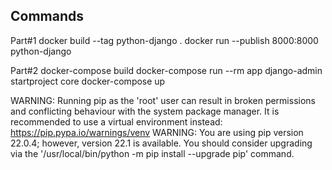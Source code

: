 ## Commands

Part#1
docker build --tag python-django .
docker run --publish 8000:8000 python-django

Part#2
docker-compose build
docker-compose run --rm app django-admin startproject core
docker-compose up

WARNING: Running pip as the 'root' user can result in broken permissions and conflicting behaviour with the system package manager. It is recommended to use a virtual environment instead: https://pip.pypa.io/warnings/venv
WARNING: You are using pip version 22.0.4; however, version 22.1 is available.
You should consider upgrading via the '/usr/local/bin/python -m pip install --upgrade pip' command.
